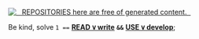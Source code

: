 [![&nbsp;&nbsp;&nbsp;REPOSITORIES here are free of generated content.&nbsp;&nbsp;](https://github.com/Kyriosity/read-write/blob/main/README+/_rsc/_img/illus/AiFree/AI-free_900px.png)](https://github.com/Kyriosity/read-write/blob/main/README+/pencraft/README+/essays/README+/AI-2020s.md) 

Be&nbsp;kind, solve `1 ==` [**READ&thinsp;∨&thinsp;write**](https://github.com/Kyriosity/read-write/blob/main/README.md) <b>`&&`</b> [**USE&thinsp;∨&thinsp;develop**](https://github.com/Kyriosity/use-dev/blob/main/README.md);
